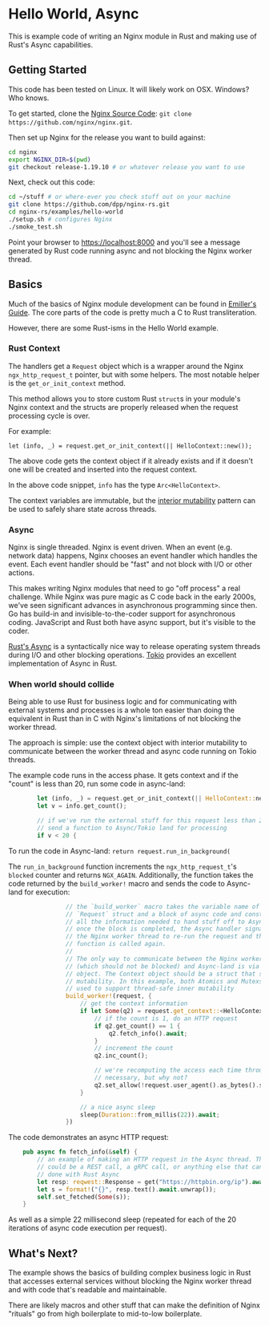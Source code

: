 # Hello World, Async

This is example code of writing an Nginx module in Rust
and making use of Rust's Async capabilities.

## Getting Started

This code has been tested on Linux. It will likely work on OSX. Windows? Who knows.

To get started, clone the [Nginx Source Code](https://github.com/nginx/nginx):
`git clone https://github.com/nginx/nginx.git`.

Then set up Nginx for the release you want to build against:

```bash
cd nginx
export NGINX_DIR=$(pwd)
git checkout release-1.19.10 # or whatever release you want to use
```

Next, check out this code:

```bash
cd ~/stuff # or where-ever you check stuff out on your machine
git clone https://github.com/dpp/nginx-rs.git
cd nginx-rs/examples/hello-world
./setup.sh # configures Nginx
./smoke_test.sh
```

Point your browser to [https://localhost:8000](http://localhost:8000)
and you'll see a message generated by Rust code running async and not
blocking the Nginx worker thread.


## Basics

Much of the basics of Nginx module development can be found
in [Emiller's Guide](https://www.evanmiller.org/nginx-modules-guide.html).
The core parts of the code is pretty much a C to Rust transliteration.

However, there are some Rust-isms in the Hello World example.

### Rust Context

The handlers get a `Request` object which is a wrapper around the
Nginx `ngx_http_request_t` pointer, but with some helpers. The
most notable helper is the `get_or_init_context` method.

This method allows you to store custom Rust `struct`s in
your module's Nginx context and the structs are properly
released when the request processing cycle is over.

For example:

```
let (info, _) = request.get_or_init_context(|| HelloContext::new());
```

The above code gets the context object if it already exists and if it doesn't
one will be created and inserted into the request context.

In the above code snippet, `info` has the type `Arc<HelloContext>`.

The context variables are immutable, but the
[interior mutability](https://doc.rust-lang.org/reference/interior-mutability.html)
pattern can be used to safely share state across threads.

### Async

Nginx is single threaded. Nginx is event driven. When an event (e.g. network data)
happens, Nginx chooses an event handler which handles the event. Each
event handler should be "fast" and not block with I/O or other 
actions.

This makes writing Nginx modules that need to go "off process" a real challenge.
While Nginx was pure magic as C code back in the early 2000s, we've seen significant
advances in asynchronous programming since then. Go has build-in and invisible-to-the-coder
support for asynchronous coding. JavaScript and Rust both have async support, but it's
visible to the coder.

[Rust's Async](https://rust-lang.github.io/async-book/) is a syntactically nice
way to release operating system threads during I/O and other blocking operations.
[Tokio](https://tokio.rs/) provides an excellent implementation of Async in Rust.

### When world should collide

Being able to use Rust for business logic and for communicating with external systems
and processes is a whole ton easier than doing the equivalent in Rust than in C
with Nginx's limitations of not blocking the worker thread.

The approach is simple: use the context object with interior mutability to communicate
between the worker thread and async code running on Tokio threads.

The example code runs in the access phase. It gets context and if the "count" is
less than 20, run some code in async-land:

```rust
        let (info, _) = request.get_or_init_context(|| HelloContext::new());
        let v = info.get_count();

        // if we've run the external stuff for this request less than 20 times,
        // send a function to Async/Tokio land for processing
        if v < 20 {
```

To run the code in Async-land: `return request.run_in_background(`

The `run_in_background` function increments the `ngx_http_request_t`'s `blocked` counter and
returns `NGX_AGAIN`. Additionally, the function takes the code returned by the `build_worker!`
macro and sends the code to Async-land for execution:

```rust
                // the `build_worker` macro takes the variable name of the
                // `Request` struct and a block of async code and constructs
                // all the information needed to hand stuff off to Async-land
                // once the block is completed, the Async handler signals
                // the Nginx worker thread to re-run the request and the
                // function is called again.
                //
                // The only way to communicate between the Nginx worker thread
                // (which should not be blocked) and Async-land is via the context
                // object. The Context object should be a struct that supports inner
                // mutability. In this example, both Atomics and Mutexs are
                // used to support thread-safe inner mutability
                build_worker!(request, {
                    // get the context information
                    if let Some(q2) = request.get_context::<HelloContext>() {
                        // if the count is 1, do an HTTP request
                        if q2.get_count() == 1 {
                            q2.fetch_info().await;
                        }
                        // increment the count
                        q2.inc_count();

                        // we're recomputing the access each time through the loop... not
                        // necessary, but why not?
                        q2.set_allow(!request.user_agent().as_bytes().starts_with(b"curl"));
                    }

                    // a nice async sleep
                    sleep(Duration::from_millis(22)).await;
                })
```

The code demonstrates an async HTTP request:

```rust
    pub async fn fetch_info(&self) {
        // an example of making an HTTP request in the Async thread. This
        // could be a REST call, a gRPC call, or anything else that can be
        // done with Rust Async
        let resp: reqwest::Response = get("https://httpbin.org/ip").await.unwrap();
        let s = format!("{}", resp.text().await.unwrap());
        self.set_fetched(Some(s));
    }
```

As well as a simple 22 millisecond sleep (repeated for each of the 20 iterations of
async code execution per request).

## What's Next?

The example shows the basics of building complex business logic in Rust
that accesses external services without blocking the Nginx worker thread
and with code that's readable and maintainable.

There are likely macros and other stuff that can make the definition of Nginx
"rituals" go from high boilerplate to mid-to-low boilerplate.






